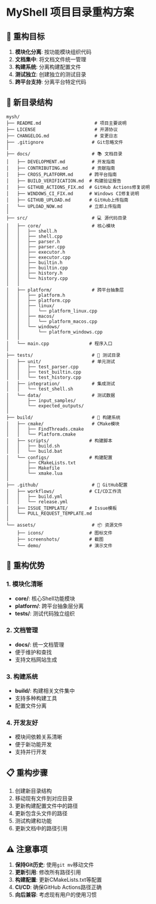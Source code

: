 # MyShell 项目目录重构方案

## 🎯 重构目标

1. **模块化分离**: 按功能模块组织代码
2. **文档集中**: 将文档文件统一管理
3. **构建系统**: 分离构建配置文件
4. **测试独立**: 创建独立的测试目录
5. **跨平台支持**: 分离平台特定代码

## 📁 新目录结构

```
mysh/
├── README.md                    # 项目主要说明
├── LICENSE                      # 开源协议
├── CHANGELOG.md                 # 变更日志
├── .gitignore                  # Git忽略文件
│
├── docs/                       # 📚 文档目录
│   ├── DEVELOPMENT.md          # 开发指南
│   ├── CONTRIBUTING.md         # 贡献指南
│   ├── CROSS_PLATFORM.md      # 跨平台指南
│   ├── BUILD_VERIFICATION.md  # 构建验证报告
│   ├── GITHUB_ACTIONS_FIX.md  # GitHub Actions修复说明
│   ├── WINDOWS_CI_FIX.md      # Windows CI修复说明
│   ├── GITHUB_UPLOAD.md       # GitHub上传指南
│   └── UPLOAD_NOW.md          # 立即上传指南
│
├── src/                        # 💻 源代码目录
│   ├── core/                   # 核心模块
│   │   ├── shell.h
│   │   ├── shell.cpp
│   │   ├── parser.h
│   │   ├── parser.cpp
│   │   ├── executor.h
│   │   ├── executor.cpp
│   │   ├── builtin.h
│   │   ├── builtin.cpp
│   │   ├── history.h
│   │   └── history.cpp
│   │
│   ├── platform/               # 跨平台抽象层
│   │   ├── platform.h
│   │   ├── platform.cpp
│   │   ├── linux/
│   │   │   └── platform_linux.cpp
│   │   ├── macos/
│   │   │   └── platform_macos.cpp
│   │   └── windows/
│   │       └── platform_windows.cpp
│   │
│   └── main.cpp               # 程序入口
│
├── tests/                      # 🧪 测试目录
│   ├── unit/                   # 单元测试
│   │   ├── test_parser.cpp
│   │   ├── test_builtin.cpp
│   │   └── test_history.cpp
│   ├── integration/            # 集成测试
│   │   └── test_shell.sh
│   └── data/                   # 测试数据
│       ├── input_samples/
│       └── expected_outputs/
│
├── build/                      # 🔨 构建系统
│   ├── cmake/                  # CMake模块
│   │   ├── FindThreads.cmake
│   │   └── Platform.cmake
│   ├── scripts/               # 构建脚本
│   │   ├── build.sh
│   │   └── build.bat
│   └── configs/               # 构建配置
│       ├── CMakeLists.txt
│       ├── Makefile
│       └── xmake.lua
│
├── .github/                    # 🤖 GitHub配置
│   ├── workflows/             # CI/CD工作流
│   │   ├── build.yml
│   │   └── release.yml
│   ├── ISSUE_TEMPLATE/        # Issue模板
│   └── PULL_REQUEST_TEMPLATE.md
│
└── assets/                     # 📦 资源文件
    ├── icons/                 # 图标文件
    ├── screenshots/           # 截图
    └── demo/                  # 演示文件
```

## 🔄 重构优势

### 1. 模块化清晰
- **core/**: 核心Shell功能模块
- **platform/**: 跨平台抽象层分离
- **tests/**: 测试代码独立组织

### 2. 文档管理
- **docs/**: 统一文档管理
- 便于维护和查找
- 支持文档网站生成

### 3. 构建系统
- **build/**: 构建相关文件集中
- 支持多种构建工具
- 配置文件分离

### 4. 开发友好
- 模块间依赖关系清晰
- 便于新功能开发
- 支持并行开发

## 📋 重构步骤

1. 创建新目录结构
2. 移动现有文件到对应目录
3. 更新构建配置文件中的路径
4. 更新包含头文件的路径
5. 测试构建和功能
6. 更新文档中的路径引用

## ⚠️ 注意事项

1. **保持Git历史**: 使用`git mv`移动文件
2. **更新引用**: 修改所有路径引用
3. **构建配置**: 更新CMakeLists.txt等配置
4. **CI/CD**: 确保GitHub Actions路径正确
5. **向后兼容**: 考虑现有用户的使用习惯